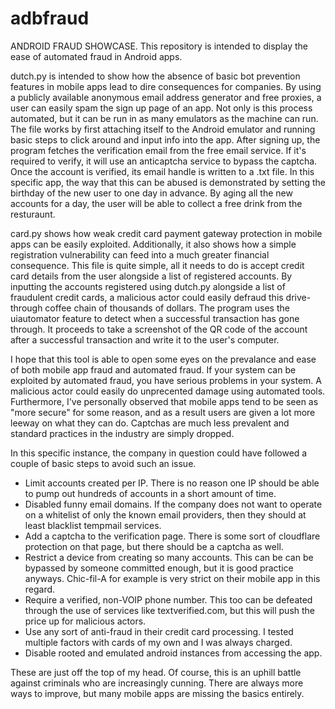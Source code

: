 # adbfraud
ANDROID FRAUD SHOWCASE. This repository is intended to display the ease of automated fraud in Android apps. 

dutch.py is intended to show how the absence of basic bot prevention features in mobile apps lead to dire consequences for companies. By using a publicly available anonymous email address generator and free proxies, a user can easily spam the sign up page of an app. Not only is this process automated, but it can be run in as many emulators as the machine can run. The file works by first attaching itself to the Android emulator and running basic steps to click around and input info into the app. After signing up, the program fetches the verification email from the free email service. If it's required to verify, it will use an anticaptcha service to bypass the captcha. Once the account is verified, its email handle is written to a .txt file. In this specific app, the way that this can be abused is demonstrated by setting the birthday of the new user to one day in advance. By aging all the new accounts for a day, the user will be able to collect a free drink from the resturaunt. 

card.py shows how weak credit card payment gateway protection in mobile apps can be easily exploited. Additionally, it also shows how a simple registration vulnerability can feed into a much greater financial consequence. This file is quite simple, all it needs to do is accept credit card details from the user alongside a list of registered accounts. By inputting the accounts registered using dutch.py alongside a list of fraudulent credit cards, a malicious actor could easily defraud this drive-through coffee chain of thousands of dollars. The program uses the uiautomator feature to detect when a successful transaction has gone through. It proceeds to take a screenshot of the QR code of the account after a successful transaction and write it to the user's computer. 

I hope that this tool is able to open some eyes on the prevalance and ease of both mobile app fraud and automated fraud. If your system can be exploited by automated fraud, you have serious problems in your system. A malicious actor could easily do unprecented damage using automated tools. Furthermore, I've personally observed that mobile apps tend to be seen as "more secure" for some reason, and as a result users are given a lot more leeway on what they can do. Captchas are much less prevalent and standard practices in the industry are simply dropped. 

In this specific instance, the company in question could have followed a couple of basic steps to avoid such an issue. 
- Limit accounts created per IP. There is no reason one IP should be able to pump out hundreds of accounts in a short amount of time. 
- Disabled funny email domains. If the company does not want to operate on a whitelist of only the known email providers, then they should at least blacklist tempmail services. 
- Add a captcha to the verification page. There is some sort of cloudflare protection on that page, but there should be a captcha as well. 
- Restrict a device from creating so many accounts. This can be can be bypassed by someone committed enough, but it is good practice anyways. Chic-fil-A for example is very strict on their mobile app in this regard. 
- Require a verified, non-VOIP phone number. This too can be defeated through the use of services like textverified.com, but this will push the price up for malicious actors. 
- Use any sort of anti-fraud in their credit card processing. I tested multiple factors with cards of my own and I was always charged. 
- Disable rooted and emulated android instances from accessing the app. 

These are just off the top of my head. Of course, this is an uphill battle against criminals who are increasingly cunning. There are always more ways to improve, but many mobile apps are missing the basics entirely. 
